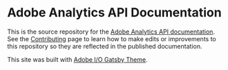 # Adobe Analytics API Documentation

This is the source repository for the [Adobe Analytics API documentation](https://adobe.io/analytics-apis/docs). See the [Contributing](.github/CONTRIBUTING.md) page to learn how to make edits or improvements to this repository so they are reflected in the published documentation.

This site was built with [Adobe I/O Gatsby Theme](https://github.com/adobe/gatsby-theme-aio).

<!-- View the [demo](https://adobedocs.github.io/dev-site-documentation-template/) running on Github Pages.  

Follow the [instructions](https://github.com/adobe/gatsby-theme-aio#getting-started) to get started. -->
